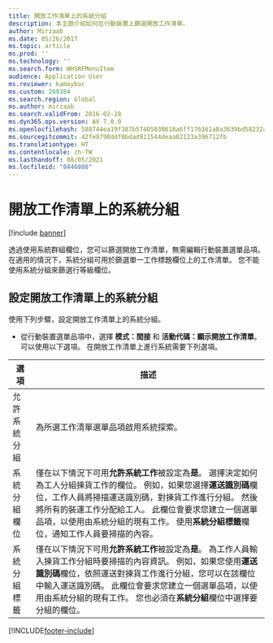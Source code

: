 ```yaml
---
title: 開放工作清單上的系統分組
description: 本主題介紹如何在行動裝置上篩選開放工作清單。
author: Mirzaab
ms.date: 05/26/2017
ms.topic: article
ms.prod: ''
ms.technology: ''
ms.search.form: WHSRFMenuItem
audience: Application User
ms.reviewer: kamaybac
ms.custom: 269384
ms.search.region: Global
ms.author: mirzaab
ms.search.validFrom: 2016-02-28
ms.dyn365.ops.version: AX 7.0.0
ms.openlocfilehash: 588744ea19f387b57405030618a6ff176161a8a3639bd58232a657bdaf064a04
ms.sourcegitcommit: 42fe9790ddf0bdad911544deaa82123a396712fb
ms.translationtype: HT
ms.contentlocale: zh-TW
ms.lasthandoff: 08/05/2021
ms.locfileid: "8446808"
---
```

# <a name="system-grouping-on-an-open-work-list"></a>開放工作清單上的系統分組

[!include [banner](../includes/banner.md)]

透過使用系統群組欄位，您可以篩選開放工作清單，無需編輯行動裝置選單品項。
在適用的情況下，系統分組可用於篩選單一工作標題欄位上的工作清單。 您不能使用系統分組來篩選行等級欄位。

## <a name="set-up-system-grouping-on-an-open-work-list"></a>設定開放工作清單上的系統分組
使用下列步驟，設定開放工作清單上的系統分組。

-   從行動裝置選單品項中，選擇 **模式：間接** 和 **活動代碼：顯示開放工作清單**。 可以使用以下選項。 在開放工作清單上進行系統需要下列選項。 

|        選項         |                                                                                                                                                                                                                                                                         描述                                                                                                                                                                                                                                                                         |
|-----------------------|-------------------------------------------------------------------------------------------------------------------------------------------------------------------------------------------------------------------------------------------------------------------------------------------------------------------------------------------------------------------------------------------------------------------------------------------------------------------------------------------------------------------------------------------------------------|
| 允許系統分組 |                                                                                                                                                                                                                                                 為所選工作清單選單品項啟用系統探索。                                                                                                                                                                                                                                                  |
| 系統分組欄位 | 僅在以下情況下可用<strong>允許系統工作</strong>被設定為<strong>是</strong>。 選擇決定如何為工人分組揀貨工作的欄位。 例如，如果您選擇<strong>運送識別碼</strong>欄位，工作人員將掃描運送識別碼，對揀貨工作進行分組。 然後將所有的裝運工作分配給工人。 此欄位會要求您建立一個選單品項，以使用由系統分組的現有工作。 使用<strong>系統分組標籤</strong>欄位，通知工作人員要掃描的內容。 |
| 系統分組標籤 |                       僅在以下情況下可用<strong>允許系統工作</strong>被設定為<strong>是</strong>。 為工作人員輸入揀貨工作分組時要掃描的內容資訊。 例如，如果您使用<strong>運送識別碼</strong>欄位，依照運送對揀貨工作進行分組，您可以在該欄位中輸入運送識別碼。 此欄位會要求您建立一個選單品項，以使用由系統分組的現有工作。 您也必須在<strong>系統分組</strong>欄位中選擇要分組的欄位。                       |



[!INCLUDE[footer-include](../../includes/footer-banner.md)]
